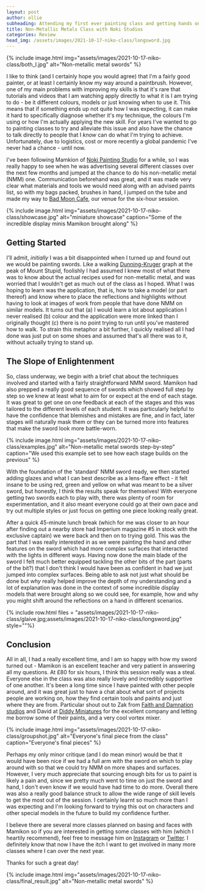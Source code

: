 ```yaml
---
layout: post
author: ollie
subheading: Attending my first ever painting class and getting hands on with NMM.
title: Non-Metallic Metals Class with Noki Studios
categories: Review
head_img: /assets/images/2021-10-17-niko-class/longsword.jpg
---
```


{% include image.html img="assets/images/2021-10-17-niko-class/both_l.jpg" alt="Non-metallic metal swords" %}

I like to think (and I certainly hope you would agree) that I'm a fairly good painter, or at least I certainly know my way around a paintbrush. However, one of my main problems with improving my skills is that it's rare that tutorials and videos that I am watching apply directly to what it is I am trying to do - be it different colours, models or just knowing when to use it. This means that if something ends up not quite how I was expecting, it can make it hard to specifically diagnose whether it's my technique, the colours I'm using or how I'm actually applying the new skill. For years I've wanted to go to painting classes to try and alleviate this issue and also have the chance to talk directly to people that I *know* can do what I'm trying to achieve. Unfortunately, due to logistics, cost or more recently a global pandemic I've never had a chance - until now.

<!--more-->

I've been following Mamkion of [Noki Painting Studio](https://www.instagram.com/nokipaintingstudio/) for a while, so I was really happy to see when he was advertising several different classes over the next few months and jumped at the chance to do his non-metallic metal (NMM) one. Communication beforehand was great, and it was made very clear what materials and tools we would need along with an advised paints list, so with my bags packed, brushes in hand, I jumped on the tube and made my way to [Bad Moon Cafe](https://www.badmooncafe.co.uk/), our venue for the six-hour session.

{% include image.html img="assets/images/2021-10-17-niko-class/showcase.jpg" alt="miniature showcase" caption="Some of the incredible display minis Mamikon brought along" %}

## Getting Started

I'll admit, *initially* I was a bit disappointed when I turned up and found out we would be painting swords. Like a walking [Dunning-Kruger](https://en.wikipedia.org/wiki/Dunning%E2%80%93Kruger_effect) graph at the peak of Mount Stupid, foolishly I had assumed I knew most of what there was to know about the actual recipes used for non-metallic metal, and was worried that I wouldn't get as much out of the class as I hoped. What I was hoping to learn was the application, that is, how to take a model (or part thereof) and know where to place the reflections and highlights without having to look at images of work from people that have done NMM on similar models. It turns out that (a) I would learn a lot about application I never realised (b) colour and the application were more linked than I originally thought (c) there is no point trying to run until you've mastered how to walk. To strain this metaphor a bit further, I quickly realised all I had done was just put on some shoes and assumed that's all there was to it, without actually trying to stand up.

## The Slope of Enlightenment

So, class underway, we begin with a brief chat about the techniques involved and started with a fairly straightforward NMM sword. Mamikon had also prepped a really good sequence of swords which showed full step by step so we knew at least what to aim for or expect at the end of each stage. It was great to get one on one feedback at each of the stages and this was tailored to the different levels of each student. It was particularly helpful to have the confidence that blemishes and mistakes are fine, and in fact, later stages will naturally mask them or they can be turned more into features that make the sword look more battle-worn.

{% include image.html img="assets/images/2021-10-17-niko-class/examples.jpg" alt="Non-metallic metal swords step-by-step" caption="We used this example set to see how each stage builds on the previous" %}

With the foundation of the 'standard' NMM sword ready, we then started adding glazes and what I can best describe as a lens-flare effect - it felt insane to be using red, green and yellow on what was meant to be a silver sword, but honestly, I think the results speak for themselves! With everyone getting two swords each to play with, there was plenty of room for experimentation, and it also meant everyone could go at their own pace and try out multiple styles or just focus on getting one piece looking really great.

After a quick 45-minute lunch break (which for me was closer to an hour after finding out a nearby store had Imperium magazine \#5 in stock with the exclusive captain) we were back and then on to trying gold. This was the part that I was really interested in as we were painting the hand and other features on the sword which had more complex surfaces that interacted with the lights in different ways. Having now done the main blade of the sword I felt much better equipped tackling the other bits of the part (parts of the bit?) that I don't think I would have been as confident in had we just jumped into complex surfaces. Being able to ask not just what should be done but *why* really helped improve the depth of my understanding and a lot of explanation was done in the context of some incredible display models that were brought along so we could see, for example, how and why you might shift around the reflections on a hand in different scenarios.

{% include row.html files = "assets/images/2021-10-17-niko-class/glaive.jpg;assets/images/2021-10-17-niko-class/longsword.jpg" style=""%}

## Conclusion

All in all, I had a really excellent time, and I am so happy with how my sword turned out - Mamikon is an excellent teacher and very patient in answering all my questions. At £80 for six hours, I think this session really was a steal. Everyone else in the class was also really lovely and incredibly supportive of one another. It's been a long time since I have painted with other people around, and it was great just to have a chat about what sort of projects people are working on, how they find certain tools and paints and just where they are from. Particular shout out to Zak from [Faith and Damnation studios](https://www.instagram.com/fnd_studios_/) and David at [Diddy Miniatures](https://www.instagram.com/diddy_miniatures/) for the excellent company and letting me borrow some of their paints, and a very cool vortex mixer.

{% include image.html img="assets/images/2021-10-17-niko-class/groupshot.jpg" alt="Everyone's final piece from the class" caption="Everyone's final pieces" %}

Perhaps my only minor critique (and I do mean minor) would be that it would have been nice if we had a full arm with the sword on which to play around with so that we could try NMM on more shapes and surfaces. However, I very much appreciate that sourcing enough bits for us to paint is likely a pain and, since we pretty much went to time on just the sword and hand, I don't even know if we would have had time to do more. Overall there was also a really good balance struck to allow the wide range of skill levels to get the most out of the session. I certainly learnt so much more than I was expecting and I'm looking forward to trying this out on characters and other special models in the future to build my confidence further.

I believe there are several more classes planned on basing and faces with Mamikon so if you are interested in getting some classes with him (which I heartily recommend), feel free to message him on [Instagram](https://www.instagram.com/nokipaintingstudio/) or [Twitter](https://twitter.com/MamikonPaints). I definitely know that now I have the itch I want to get involved in many more classes where I can over the next year.

Thanks for such a great day!

{% include image.html img="assets/images/2021-10-17-niko-class/final_result.jpg" alt="Non-metallic metal swords" %}